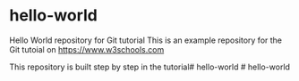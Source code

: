 # hello-world
Hello World repository for Git tutorial
This is an example repository for the Git tutoial on https://www.w3schools.com

This repository is built step by step in the tutorial#   h e l l o - w o r l d  
 #   h e l l o - w o r l d  
 